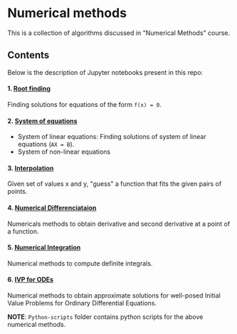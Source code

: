 # Numerical methods

This is a collection of algorithms discussed in "Numerical Methods" course.

## Contents

Below is the description of Jupyter notebooks present in this repo:

#### 1. [Root finding](root-finding.ipynb)

Finding solutions for equations of the form `f(x) = 0`.

#### 2. [System of equations](system-of-equations.ipynb)

- System of linear equations: Finding solutions of system of linear equations (`AX = B`).
- System of non-linear equations

#### 3. [Interpolation](interpolation.ipynb)

Given set of values x and y, "guess" a function that fits the given pairs of points.

#### 4. [Numerical Differenciataion](numerical-differenciation.ipynb)

Numericals methods to obtain derivative and second derivative at a point of a function.

#### 5. [Numerical Integration](numerical-integration.ipynb)

Numerical methods to compute definite integrals.

#### 6. [IVP for ODEs](ivp-for-ode.ipynb)

Numerical methods to obtain approximate solutions for well-posed Initial Value
Problems for Ordinary Differential Equations.

**NOTE**: `Python-scripts` folder contains python scripts for the above
numerical methods.
